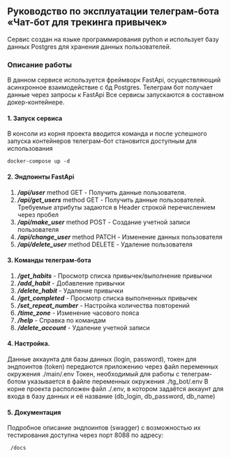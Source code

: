 ## Руководство по эксплуатации телеграм-бота «Чат-бот для трекинга привычек» 

Сервис создан на языке программирования python и использует базу данных Postgres для хранения данных пользователей.

### Описание работы

В данном сервисе используется фреймворк FastApi, осуществляющий асинхронное взаимодействие с бд Postgres.
Телеграм бот получает данные через запросы к FastApi 
Все сервисы запускаются в составном докер-контейнере.

#### 1. Запуск сервиса

В консоли из корня проекта вводится команда и после успешного запуска контейнеров телеграм-бот становится доступным для использования
```
docker-compose up -d
```

#### 2. Эндпоинты FastApi
1. **_/api/user_** method GET - Получить данные пользователя. 
2. **_/api/get_users_** method GET  - Получить данные пользователей. Требуемые атрибуты задаются в Header строкой перечислением через пробел
3. **_/api/make_user_** method POST - Создание учетной записи пользователя
5. **_/api/change_user_** method PATCH - Изменение данных пользователя
6. **_/api/delete_user_** method DELETE - Удаление пользователя


#### 3. Команды телеграм-бота
1. **_/get_habits_**  - Просмотр списка привычек/выполнение привычки
2. **_/add_habit_**   - Добавление привычки 
3. **_/delete_habit_** - Удаление привычки 
4. **_/get_completed_** - Просмотр списка выполненных привычек
5. **_/set_repeat_number_** - Настройка количества повторений
6. **_/time_zone_** - Изменение часового пояса
7. **_/help_** - Справка по командам
8. **_/delete_account_** - Удаление учетной записи 

#### 4. Настройка.
Данные аккаунта для базы данных (login, password), токен для эндпоинтов (token) передаются приложению через файл переменных окружения ./main/.env
Токен, необходимый для работы с телеграм-ботом указывается в файле переменных окружения ./tg_bot/.env
В корне проекта расположен файл ./.env, в котором задаётся аккаунт для входа в базу данных и её название (db_login, db_password, db_name)


#### 5. Документация
Подробное описание эндпоинтов (swagger) с возможностью их тестирования доступна через порт 8088 по адресу:
```
 /docs
 ```

